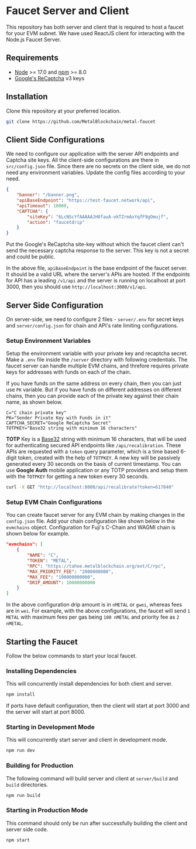 # Faucet Server and Client

This repository has both server and client that is required to host a faucet for your EVM subnet. We have used ReactJS client for interacting with the Node.js Faucet Server.

## Requirements

* [Node](https://nodejs.org/en) >= 17.0 and [npm](https://www.npmjs.com/) >= 8.0
* [Google's ReCaptcha](https://www.google.com/recaptcha/intro/v3.html) v3 keys

## Installation

Clone this repository at your preferred location.

```bash
git clone https://github.com/MetalBlockchain/metal-faucet
```

## Client Side Configurations

We need to configure our application with the server API endpoints and Captcha site keys. All the client-side configurations are there in `src/config.json` file. Since there are no secrets on the client side, we do not need any environment variables. Update the config files according to your need.

```json
{
    "banner": "/banner.png",
    "apiBaseEndpoint": "https://test-faucet.network/api",
    "apiTimeout": 10000,
    "CAPTCHA": {
        "siteKey": "6LcNScYfAAAAAJH8fauA-okTZrmAxYqfF9gOmujf",
        "action": "faucetdrip"
    }
}
```

Put the Google's ReCaptcha site-key without which the faucet client can't send the necessary captcha response to the server. This key is not a secret and could be public.

In the above file, `apiBaseEndpoint` is the base endpoint of the faucet server. It should be a valid URL where the server's APIs are hosted. If the endpoints for API has a leading `/v1/api` and the server is running on localhost at port 3000, then you should use `http://localhost:3000/v1/api`.

## Server Side Configuration

On server-side, we need to configure 2 files - `server/.env` for secret keys and `server/config.json` for chain and API's rate limiting configurations.

### Setup Environment Variables

Setup the environment variable with your private key and recaptcha secret. Make a `.env` file inside the `/server` directory with following credentials. The faucet server can handle multiple EVM chains, and threfore requires private keys for addresses with funds on each of the chain.

If you have funds on the same address on every chain, then you can just use `PK` variable. But if you have funds on different addresses on different chains, then you can provide each of the private key against their chain name, as shown below.

```env
C="C chain private key"
PK="Sender Private Key with Funds in it"
CAPTCHA_SECRET="Google ReCaptcha Secret"
TOTPKEY="Base32 string with minimum 16 characters"
```

**TOTP** Key is a [Base32](https://en.wikipedia.org/wiki/Base32) string with minimum 16 characters, that will be used for authenticating secured API endpoints like `/api/recalibration`. These APIs are requested with a `token` query parameter, which is a time based 6-digit token, created with the help of `TOTPKEY`. A new key will be passively generated every 30 seconds on the basis of current timestamp. You can use **Google Auth** mobile application or any TOTP providers and setup them with the `TOTPKEY` for getting a new token every 30 seconds.

```bash
curl -X GET "http://localhost:8000/api/recalibrate?token=617840"
```

### Setup EVM Chain Configurations

You can create faucet server for any EVM chain by making changes in the `config.json` file. Add your chain configuration like shown below in the `evmchains` object. Configuration for Fuji's C-Chain and WAGMI chain is shown below for example.

```json
"evmchains": [
    {
        "NAME": "C",
        "TOKEN": "METAL",
        "RPC": "https://tahoe.metalblockchain.org/ext/C/rpc",
        "MAX_PRIORITY_FEE": "2000000000",
        "MAX_FEE": "100000000000",
        "DRIP_AMOUNT": 10000000000
    }
]
```
In the above configuration drip amount is in `nMETAL` or `gwei`, whereas fees are in `wei`. For example, with the above configurations, the faucet will send `1 METAL` with maximum fees per gas being `100 nMETAL` and priority fee as `2 nMETAL`.

## Starting the Faucet

Follow the below commands to start your local faucet.

### Installing Dependencies

This will concurrently install dependencies for both client and server.

```bash
npm install
```

If ports have default configuration, then the client will start at port 3000 and the server will start at port 8000.

### Starting in Development Mode

This will concurrently start server and client in development mode.

```bash
npm run dev
```

### Building for Production

The following command will build server and client at `server/build` and `build` directories.

```bash
npm run build
```

### Starting in Production Mode

This command should only be run after successfully building the client and server side code.

```bash
npm start
```
